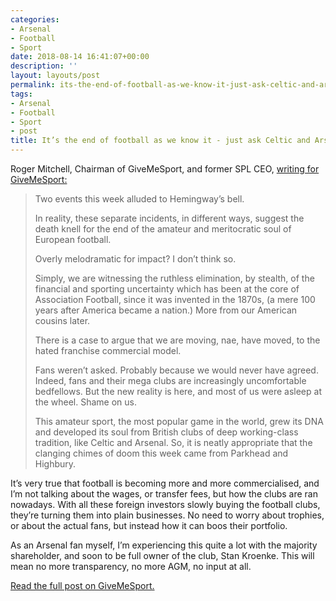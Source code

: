 ```yaml
---
categories:
- Arsenal
- Football
- Sport
date: 2018-08-14 16:41:07+00:00
description: ''
layout: layouts/post
permalink: its-the-end-of-football-as-we-know-it-just-ask-celtic-and-arsenal/
tags:
- Arsenal
- Football
- Sport
- post
title: It’s the end of football as we know it - just ask Celtic and Arsenal
---
```


<p>Roger Mitchell, Chairman of GiveMeSport, and former SPL CEO, <a href="https://www.givemesport.com/1372426-its-the-end-of-football-as-we-know-it-just-ask-celtic-and-arsenal">writing for GiveMeSport:</a></p>
<blockquote>
<p>Two events this week alluded to Hemingway’s bell.</p>
<p>In reality, these separate incidents, in different ways, suggest the death knell for the end of the amateur and meritocratic soul of European football.</p>
<p>Overly melodramatic for impact? I don’t think so.</p>
<p>Simply, we are witnessing the ruthless elimination, by stealth, of the financial and sporting uncertainty which has been at the core of Association Football, since it was invented in the 1870s, (a mere 100 years after America became a nation.) More from our American cousins later.</p>
<p>There is a case to argue that we are moving, nae, have moved, to the hated franchise commercial model.</p>
<p>Fans weren’t asked. Probably because we would never have agreed. Indeed, fans and their mega clubs are increasingly uncomfortable bedfellows. But the new reality is here, and most of us were asleep at the wheel. Shame on us.</p>
<p>This amateur sport, the most popular game in the world, grew its DNA and developed its soul from British clubs of deep working-class tradition, like Celtic and Arsenal. So, it is neatly appropriate that the clanging chimes of doom this week came from Parkhead and Highbury.</p>
</blockquote>
<p>It’s very true that football is becoming more and more commercialised, and I’m not talking about the wages, or transfer fees, but how the clubs are ran nowadays. With all these foreign investors slowly buying the football clubs, they’re turning them into plain businesses. No need to worry about trophies, or about the actual fans, but instead how it can boos their portfolio.</p>
<p>As an Arsenal fan myself, I’m experiencing this quite a lot with the majority shareholder, and soon to be full owner of the club, Stan Kroenke. This will mean no more transparency, no more AGM, no input at all.</p>
<p><a href="https://www.givemesport.com/1372426-its-the-end-of-football-as-we-know-it-just-ask-celtic-and-arsenal">Read the full post on GiveMeSport.</a></p>